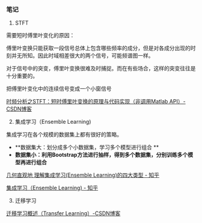 ### **笔记**

1. STFT

需要短时傅里叶变化的原因：

傅里叶变换只能获取一段信号总体上包含哪些频率的成分，但是对各成分出现的时刻并无所知。因此时域相差很大的两个信号，可能频谱图一样。

对于信号中的突变，傅里叶变换很难及时捕捉。而在有些场合，这样的突变往往是十分重要的。

把傅里叶变化中的连续信号变成一个小窗信号

[时频分析之STFT：短时傅里叶变换的原理与代码实现（非调用Matlab API）-CSDN博客](https://blog.csdn.net/frostime/article/details/106816373)



2. 集成学习（Ensemble Learning)

集成学习在各个规模的数据集上都有很好的策略。

- **数据集大：划分成多个小数据集，学习多个模型进行组合
  **
- **数据集小：利用Bootstrap方法进行抽样，得到多个数据集，分别训练多个模型再进行组合**

[几何直观地 理解集成学习(Ensemble Learning)的四大类型 - 知乎](https://zhuanlan.zhihu.com/p/494333159)

[集成学习（Ensemble Learning) - 知乎](https://zhuanlan.zhihu.com/p/27689464)

3. 迁移学习

[迁移学习概述（Transfer Learning）-CSDN博客](https://blog.csdn.net/dakenz/article/details/85954548)















